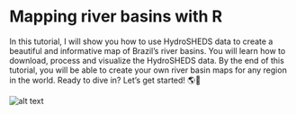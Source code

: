 # Mapping river basins with R

In this tutorial, I will show you how to use HydroSHEDS data to create a beautiful and informative map of Brazil’s river basins. You will learn how to download, process and visualize the HydroSHEDS data. By the end of this tutorial, you will be able to create your own river basin maps for any region in the world. Ready to dive in? Let’s get started! 🌎🌊

![alt text](https://github.com/milos-agathon/mapping-river-basins-with-r/blob/main/brazil-basins.png?raw=true)
